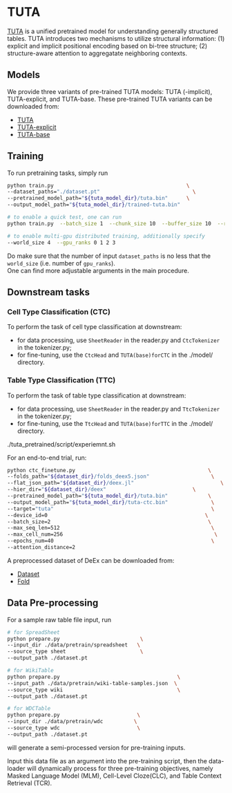# TUTA

[TUTA](https://arxiv.org/abs/2010.12537) is a unified pretrained model for understanding generally structured tables.
TUTA introduces two mechanisms to utilize structural information: (1) explicit and implicit positional encoding based on bi-tree structure; (2) structure-aware attention to aggregatate neighboring contexts.



## Models
We provide three variants of pre-trained TUTA models: TUTA (-implicit), TUTA-explicit, and TUTA-base.
These pre-trained TUTA variants can be downloaded from:
* [TUTA](https://drive.google.com/file/d/1pEdrCqHxNjGM4rjpvCxeAUchdJzCYr1g/view?usp=sharing)
* [TUTA-explicit](https://drive.google.com/file/d/1FPwn2lQKEf-cGlgFHr4_IkDk_6WThifW/view?usp=sharing)
* [TUTA-base](https://drive.google.com/file/d/1j5qzw3c2UwbVO7TTHKRQmTvRki8vDO0l/view?usp=sharing)


## Training
To run pretraining tasks, simply run
```bash
python train.py                                           \
--dataset_paths="./dataset.pt"                              \
--pretrained_model_path="${tuta_model_dir}/tuta.bin"      \
--output_model_path="${tuta_model_dir}/trained-tuta.bin"

# to enable a quick test, one can run
python train.py  --batch_size 1  --chunk_size 10  --buffer_size 10  --report_steps 1  --total_steps 20

# to enable multi-gpu distributed training, additionally specify 
--world_size 4  --gpu_ranks 0 1 2 3
```
Do make sure that the number of input `dataset_paths` is no less that the `world_size` (i.e. number of `gpu_ranks`). \
One can find more adjustable arguments in the main procedure.


## Downstream tasks

### __Cell Type Classification (CTC)__
To perform the task of cell type classification at downstream: 
- for data processing, use `SheetReader` in the reader.py and `CtcTokenizer` in the tokenizer.py; 
- for fine-tuning, use the `CtcHead` and `TUTA(base)forCTC` in the ./model/ directory.

### __Table Type Classification (TTC)__
To perform the task of table type classification at downstream: 
- for data processing, use `SheetReader` in the reader.py and `TtcTokenizer` in the tokenizer.py; 
- for fine-tuning, use the `TtcHead` and `TUTA(base)forTTC` in the ./model/ directory.

./tuta_pretrained/script/experiemnt.sh 

For an end-to-end trial, run:
```bash
python ctc_finetune.py                                           \
--folds_path="${dataset_dir}/folds_deex5.json"                    \
--flat_json_path="${dataset_dir}/deex.jl"                            \
--hier_dir="${dataset_dir}/deex"                            \
--pretrained_model_path="${tuta_model_dir}/tuta.bin"             \
--output_model_path="${tuta_model_dir}/tuta-ctc.bin"              \
--target="tuta"                                                   \
--device_id=0                                                   \
--batch_size=2                                                   \
--max_seq_len=512                                                 \
--max_cell_num=256                                                 \
--epochs_num=40                                                   \
--attention_distance=2                                             
```

A preprocessed dataset of DeEx can be downloaded from:
* [Dataset](https://1drv.ms/u/s!AmjPfaszItzIh0U4pfx-Sxq_wgv4?e=pGF453)
* [Fold](https://1drv.ms/u/s!AmjPfaszItzIh0U4pfx-Sxq_wgv4?e=pGF453)

## Data Pre-processing
For a sample raw table file input, run
```bash
# for SpreadSheet
python prepare.py                          \
--input_dir ./data/pretrain/spreadsheet   \
--source_type sheet                        \
--output_path ./dataset.pt

# for WikiTable
python prepare.py                                      \
--input_path ./data/pretrain/wiki-table-samples.json  \
--source_type wiki                                     \
--output_path ./dataset.pt

# for WDCTable
python prepare.py                         \
--input_dir ./data/pretrain/wdc          \
--source_type wdc                         \
--output_path ./dataset.pt
```

will generate a semi-processed version for pre-training inputs.

Input this data file as an argument into the pre-training script, then the data-loader will dynamically process for three pre-training objectives, namely Masked Language Model (MLM), Cell-Level Cloze(CLC), and Table Context Retrieval (TCR).
